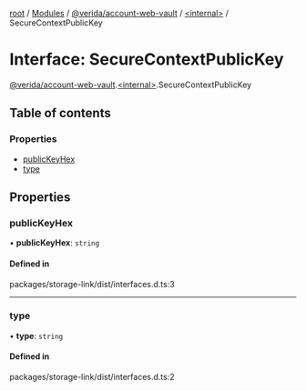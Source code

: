 [root](../README.md) / [Modules](../modules.md) / [@verida/account-web-vault](../modules/verida_account_web_vault.md) / [<internal\>](../modules/verida_account_web_vault._internal_.md) / SecureContextPublicKey

# Interface: SecureContextPublicKey

[@verida/account-web-vault](../modules/verida_account_web_vault.md).[<internal\>](../modules/verida_account_web_vault._internal_.md).SecureContextPublicKey

## Table of contents

### Properties

- [publicKeyHex](verida_account_web_vault._internal_.SecureContextPublicKey.md#publickeyhex)
- [type](verida_account_web_vault._internal_.SecureContextPublicKey.md#type)

## Properties

### publicKeyHex

• **publicKeyHex**: `string`

#### Defined in

packages/storage-link/dist/interfaces.d.ts:3

___

### type

• **type**: `string`

#### Defined in

packages/storage-link/dist/interfaces.d.ts:2

